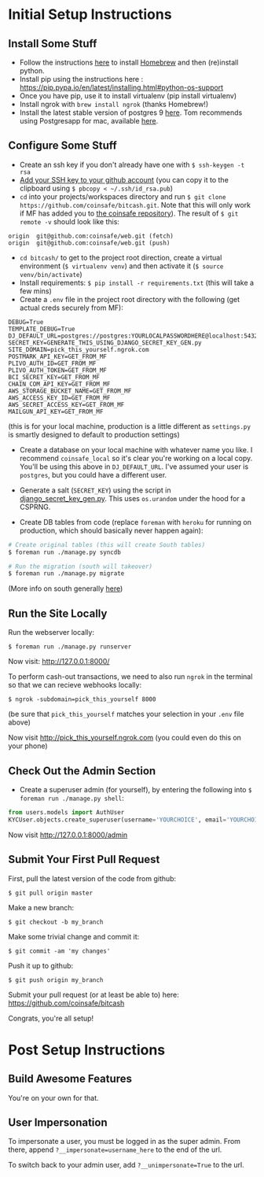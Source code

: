 # Initial Setup Instructions #

## Install Some Stuff ##
- Follow the instructions [here](http://docs.python-guide.org/en/latest/starting/install/osx/) to install [Homebrew](http://brew.sh/) and then (re)install python.
- Install pip using the instructions here : https://pip.pypa.io/en/latest/installing.html#python-os-support
- Once you have pip, use it to install virtualenv (pip install virtualenv)
- Install ngrok with `brew install ngrok` (thanks Homebrew!)
- Install the latest stable version of postgres 9 [here](http://www.enterprisedb.com/products-services-training/pgdownload#osx). Tom recommends using Postgresapp for mac, available [here](http://postgresapp.com/).

## Configure Some Stuff ##
- Create an ssh key if you don't already have one with `$ ssh-keygen -t rsa`
- [Add your SSH key to your github account](https://github.com/settings/ssh) (you can copy it to the clipboard using `$ pbcopy < ~/.ssh/id_rsa.pub`)
- `cd` into your projects/workspaces directory and run `$ git clone https://github.com/coinsafe/bitcash.git`. Note that this will only work if MF has added you to [the coinsafe repository](https://github.com/coinsafe/bitcash)). The result of `$ git remote -v` should look like this:
```
origin	git@github.com:coinsafe/web.git (fetch)
origin	git@github.com:coinsafe/web.git (push)
```
- `cd bitcash/` to get to the project root direction, create a virtual environment (`$ virtualenv venv`) and then activate it (`$ source venv/bin/activate`)
- Install requirements: `$ pip install -r requirements.txt` (this will take a few mins)
- Create a `.env` file in the project root directory with the following (get actual creds securely from MF):
```
DEBUG=True
TEMPLATE_DEBUG=True
DJ_DEFAULT_URL=postgres://postgres:YOURLOCALPASSWORDHERE@localhost:5432/coinsafe_local
SECRET_KEY=GENERATE_THIS_USING_DJANGO_SECRET_KEY_GEN.py
SITE_DOMAIN=pick_this_yourself.ngrok.com
POSTMARK_API_KEY=GET_FROM_MF
PLIVO_AUTH_ID=GET_FROM_MF
PLIVO_AUTH_TOKEN=GET_FROM_MF
BCI_SECRET_KEY=GET_FROM_MF
CHAIN_COM_API_KEY=GET_FROM_MF
AWS_STORAGE_BUCKET_NAME=GET_FROM_MF
AWS_ACCESS_KEY_ID=GET_FROM_MF
AWS_SECRET_ACCESS_KEY=GET_FROM_MF
MAILGUN_API_KEY=GET_FROM_MF
```
(this is for your local machine, production is a little different as `settings.py` is smartly designed to default to production settings)

- Create a database on your local machine with whatever name you like. I recommend `coinsafe_local` so it's clear you're working on a local copy. You'll be using this above in `DJ_DEFAULT_URL`. I've assumed your user is `postgres`, but you could have a different user.
- Generate a salt (`SECRET_KEY`) using the script in [django_secret_key_gen.py](https://github.com/coinsafe/bitcash/blob/master/scripts/django_secret_key_gen.py). This uses `os.urandom` under the hood for a CSPRNG.

- Create DB tables from code (replace `foreman` with `heroku` for running on production, which should basically never happen again):

```bash
# Create original tables (this will create South tables)
$ foreman run ./manage.py syncdb

# Run the migration (south will takeover)
$ foreman run ./manage.py migrate
```
(More info on south generally [here](http://stackoverflow.com/questions/4840102/why-dont-my-south-migrations-work/4840262))

## Run the Site Locally ##

Run the webserver locally:
```
$ foreman run ./manage.py runserver
```

Now visit: http://127.0.0.1:8000/

To perform cash-out transactions, we need to also run `ngrok` in the terminal so that we can recieve webhooks locally:
```
$ ngrok -subdomain=pick_this_yourself 8000
```
(be sure that `pick_this_yourself` matches your selection in your `.env` file above)

Now visit http://pick_this_yourself.ngrok.com (you could even do this on your phone)

## Check Out the Admin Section ##


- Create a superuser admin (for yourself), by entering the following into `$ foreman run ./manage.py shell`:

```python
from users.models import AuthUser
KYCUser.objects.create_superuser(username='YOURCHOICE', email='YOURCHOICE', password='PASSWORDGOESHERE')
```

Now visit http://127.0.0.1:8000/admin


## Submit Your First Pull Request ##

First, pull the latest version of the code from github:
```
$ git pull origin master
```

Make a new branch:
```
$ git checkout -b my_branch
```

Make some trivial change and commit it:
```
$ git commit -am 'my changes'
```

Push it up to github:
```
$ git push origin my_branch
```

Submit your pull request (or at least be able to) here:
https://github.com/coinsafe/bitcash

Congrats, you're all setup!

# Post Setup Instructions #

## Build Awesome Features ##

You're on your own for that.

## User Impersonation ##

To impersonate a user, you must be logged in as the super admin. From there, append `?__impersonate=username_here` to the end of the url. 

To switch back to your admin user, add `?__unimpersonate=True` to the url.

